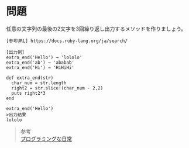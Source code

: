 # 問題  
任意の文字列の最後の2文字を3回繰り返し出力するメソッドを作りましょう。  

```
[参考URL] https://docs.ruby-lang.org/ja/search/

[出力例]
extra_end('Hello') → 'lololo'
extra_end('ab') → 'ababab'
extra_end('Hi') → 'HiHiHi'
```
```
def extra_end(str)
  char_num = str.length
  right2 = str.slice!(char_num - 2,2)
  puts right2*3
end

extra_end('Hello')
>出力結果
lololo
```
> 参考  
[プログラミングな日常](https://cloraordinary.com/rubydorill65)  
